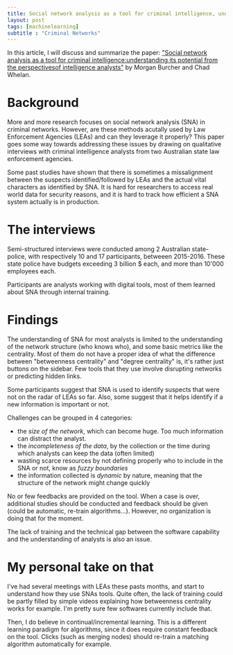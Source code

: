 ```yaml
---
title: Social network analysis as a tool for criminal intelligence, understanding its potential from the perspectives of intelligence analysts
layout: post
tags: [machinelearning]
subtitle : "Criminal Networks"
---
```


In this article, I will discuss and summarize the paper: ["Social network analysis as a tool for criminal intelligence:understanding its potential from the perspectivesof intelligence analysts"](https://www.researchgate.net/publication/318037428_Social_network_analysis_as_a_tool_for_criminal_intelligence_Understanding_its_potential_from_the_perspectives_of_intelligence_analysts) by Morgan Burcher and Chad Whelan.

<script type="text/javascript" async
src="https://cdn.mathjax.org/mathjax/latest/MathJax.js?config=TeX-MML-AM_CHTML">
</script>

# Background

More and more research focuses on social network analysis (SNA) in criminal networks. However, are these methods acutally used by Law Enforcement Agencies (LEAs) and can they leverage it properly? This paper goes some way towards addressing these issues by drawing on qualitative interviews with criminal intelligence analysts from two Australian state law enforcement agencies.

Some past studies have shown that there is sometimes a missalignment between the suspects identified/followed by LEAs and the actual vital characters as identified by SNA. It is hard for researchers to access real world data for security reasons, and it is hard to track how efficient a SNA system actually is in production. 

# The interviews

Semi-structured interviews were conducted among 2 Australian state-police, with respectively 10 and 17 participants, betweeen 2015-2016. These state police have budgets exceeding 3 billion $ each, and more than 10'000 employees each.

Participants are analysts working with digital tools, most of them learned about SNA through internal training. 

# Findings

The understanding of SNA for most analysts is limited to the understanding of the network structure (who knows who), and some basic metrics like the centrality. Most of them do not have a proper idea of what the difference between "betweenness centrality" and "degree centrality" is, it's rather just buttons on the sidebar. Few tools that they use involve disrupting networks or predicting hidden links.

Some participants suggest that SNA is used to identify suspects that were not on the radar of LEAs so far. Also, some suggest that it helps identify if a new information is important or not.

Challenges can be grouped in 4 categories:
- the *size of the network*, which can become huge. Too much information can distract the analyst.
- the *incompleteness of the data*, by the collection or the time during which analysts can keep the data (often limited)
- wasting scarce resources by not defining properly who to include in the SNA or not, know as *fuzzy boundaries*
- the information collected is *dynamic* by nature, meaning that the structure of the network might change quickly

No or few feedbacks are provided on the tool. When a case is over, additional studies should be conducted and feedback should be given (could be automatic, re-train algorithms...). However, no organization is doing that for the moment. 

The lack of training and the technical gap between the software capability and the understanding of analysts is also an issue.

# My personal take on that

I've had several meetings with LEAs these pasts months, and start to understand how they use SNAs tools. Quite often, the lack of training could be partly filled by simple videos explaining how betweenness centrality works for example. I'm pretty sure few softwares currently include that.

Then, I do believe in continual/incremental learning. This is a different learning paradigm for algorithms, since it does require constant feedback on the tool. Clicks (such as merging nodes) should re-train a matching algorithm automatically for example.

